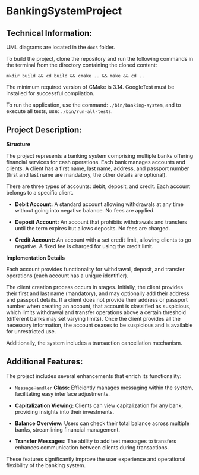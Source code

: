 # BankingSystemProject

## Technical Information:

UML diagrams are located in the `docs` folder.

To build the project, clone the repository and run the following commands in the terminal from the directory containing the cloned content:
```
mkdir build && cd build && cmake .. && make && cd ..
```
The minimum required version of CMake is 3.14. GoogleTest must be installed for successful compilation.

To run the application, use the command: `./bin/banking-system`, and to execute all tests, use: `./bin/run-all-tests`.


## Project Description:

**Structure**

The project represents a banking system comprising multiple banks offering financial services for cash operations. Each bank manages accounts and clients. A client has a first name, last name, address, and passport number (first and last name are mandatory, the other details are optional).

There are three types of accounts: debit, deposit, and credit. Each account belongs to a specific client.

* **Debit Account:** A standard account allowing withdrawals at any time without going into negative balance. No fees are applied.
 
* **Deposit Account:** An account that prohibits withdrawals and transfers until the term expires but allows deposits. No fees are charged.

* **Credit Account:** An account with a set credit limit, allowing clients to go negative. A fixed fee is charged for using the credit limit.

**Implementation Details**

Each account provides functionality for withdrawal, deposit, and transfer operations (each account has a unique identifier).

The client creation process occurs in stages. Initially, the client provides their first and last name (mandatory), and may optionally add their address and passport details. If a client does not provide their address or passport number when creating an account, that account is classified as suspicious, which limits withdrawal and transfer operations above a certain threshold (different banks may set varying limits). Once the client provides all the necessary information, the account ceases to be suspicious and is available for unrestricted use.

Additionally, the system includes a transaction cancellation mechanism.

## Additional Features:

The project includes several enhancements that enrich its functionality:

* `MessageHandler` **Class:** Efficiently manages messaging within the system, facilitating easy interface adjustments.

* **Capitalization Viewing:** Clients can view capitalization for any bank, providing insights into their investments.

* **Balance Overview:** Users can check their total balance across multiple banks, streamlining financial management.

* **Transfer Messages:** The ability to add text messages to transfers enhances communication between clients during transactions.

These features significantly improve the user experience and operational flexibility of the banking system.
